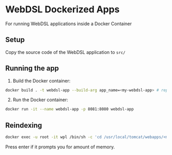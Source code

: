 # WebDSL Dockerized Apps

For running WebDSL applications inside a Docker Container

## Setup

Copy the source code of the WebDSL application to `src/`

## Running the app

1. Build the Docker container: 

```zsh
docker build . -t webdsl-app --build-arg app_name=<my-webdsl-app> # replace <my-webdsl-app>
```

2. Run the Docker container:

```zsh
docker run -it --name webdsl-app -p 8081:8080 webdsl-app
```

## Reindexing

```zsh
docker exec -u root -it wpl /bin/sh -c 'cd /usr/local/tomcat/webapps/<my-webdsl-app> ; sh ./webdsl-reindex' # replace <my-webdsl-app>
```

Press enter if it prompts you for amount of memory.
